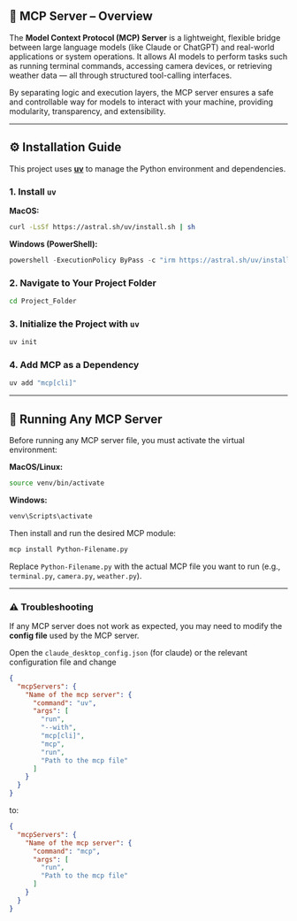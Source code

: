 ## 🚀 MCP Server – Overview

The **Model Context Protocol (MCP) Server** is a lightweight, flexible bridge between large language models (like Claude or ChatGPT) and real-world applications or system operations. It allows AI models to perform tasks such as running terminal commands, accessing camera devices, or retrieving weather data — all through structured tool-calling interfaces.

By separating logic and execution layers, the MCP server ensures a safe and controllable way for models to interact with your machine, providing modularity, transparency, and extensibility.

---

## ⚙️ Installation Guide

This project uses **[uv](https://github.com/astral-sh/uv)** to manage the Python environment and dependencies.

### 1. Install `uv`

**MacOS:**

```bash
curl -LsSf https://astral.sh/uv/install.sh | sh
```

**Windows (PowerShell):**

```powershell
powershell -ExecutionPolicy ByPass -c "irm https://astral.sh/uv/install.ps1 | iex"
```

### 2. Navigate to Your Project Folder

```bash
cd Project_Folder
```

### 3. Initialize the Project with `uv`

```bash
uv init
```

### 4. Add MCP as a Dependency

```bash
uv add "mcp[cli]"
```

---

## 🚧 Running Any MCP Server

Before running any MCP server file, you must activate the virtual environment:

**MacOS/Linux:**

```bash
source venv/bin/activate
```

**Windows:**

```powershell
venv\Scripts\activate
```

Then install and run the desired MCP module:

```bash
mcp install Python-Filename.py
```

Replace `Python-Filename.py` with the actual MCP file you want to run (e.g., `terminal.py`, `camera.py`, `weather.py`).

---

### ⚠️ Troubleshooting

If any MCP server does not work as expected, you may need to modify the **config file** used by the MCP server.

Open the `claude_desktop_config.json` (for claude) or the relevant configuration file and change 
```json
{
  "mcpServers": {
    "Name of the mcp server": {
      "command": "uv",
      "args": [
        "run",
        "--with",
        "mcp[cli]",
        "mcp",
        "run",
        "Path to the mcp file"
      ]
    }
  }
}
```
to:
```json
{
  "mcpServers": {
    "Name of the mcp server": {
      "command": "mcp",
      "args": [
        "run",
        "Path to the mcp file"
      ]
    }
  }
}
```